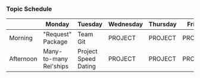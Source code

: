 ### Topic Schedule

|           | Monday | Tuesday | Wednesday | Thursday | Friday |
| --------- | ------ | ------- | --------- | -------- | ------ |
| Morning   | "Request" Package      | Team Git             | PROJECT | PROJECT | PROJECT |
| Afternoon | Many-to-many Rel'ships | Project Speed Dating | PROJECT | PROJECT | PROJECT |
